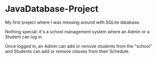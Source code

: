 # JavaDatabase-Project


My first project where I was messing around with SQLite database.  

Nothing special: it's a school management system where an Admin or 
a Student can log in.

Once logged in, an Admin can add or remove students from the "school" and
Students can add or remove classes from their Schedule.  